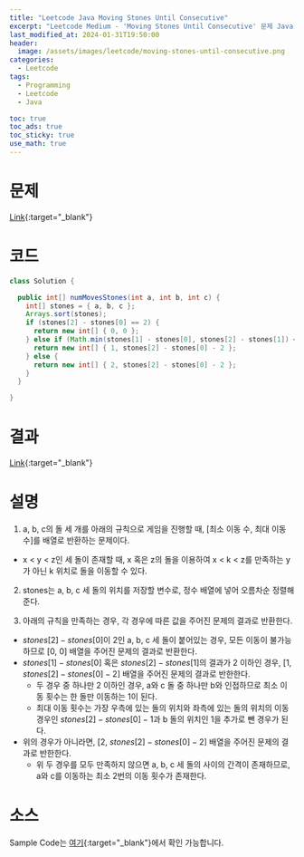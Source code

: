 ```yaml
---
title: "Leetcode Java Moving Stones Until Consecutive"
excerpt: "Leetcode Medium - 'Moving Stones Until Consecutive' 문제 Java 풀이"
last_modified_at: 2024-01-31T19:50:00
header:
  image: /assets/images/leetcode/moving-stones-until-consecutive.png
categories:
  - Leetcode
tags:
  - Programming
  - Leetcode
  - Java

toc: true
toc_ads: true
toc_sticky: true
use_math: true
---
```

# 문제
[Link](https://leetcode.com/problems/moving-stones-until-consecutive){:target="_blank"}

# 코드
```java
class Solution {

  public int[] numMovesStones(int a, int b, int c) {
    int[] stones = { a, b, c };
    Arrays.sort(stones);
    if (stones[2] - stones[0] == 2) {
      return new int[] { 0, 0 };
    } else if (Math.min(stones[1] - stones[0], stones[2] - stones[1]) <= 2) {
      return new int[] { 1, stones[2] - stones[0] - 2 };
    } else {
      return new int[] { 2, stones[2] - stones[0] - 2 };
    }
  }

}
```

# 결과
[Link](https://leetcode.com/problems/moving-stones-until-consecutive/submissions/1161912635/){:target="_blank"}

# 설명
1. a, b, c의 돌 세 개를 아래의 규칙으로 게임을 진행할 때, [최소 이동 수, 최대 이동 수]를 배열로 반환하는 문제이다.
- x < y < z인 세 돌이 존재할 때, x 혹은 z의 돌을 이용하여 x < k < z를 만족하는 y가 아닌 k 위치로 돌을 이동할 수 있다.

2. stones는 a, b, c 세 돌의 위치를 저장할 변수로, 정수 배열에 넣어 오름차순 정렬해준다.

3. 아래의 규칙을 만족하는 경우, 각 경우에 따른 값을 주어진 문제의 결과로 반환한다.
- $stones[2] - stones[0]$이 2인 a, b, c 세 돌이 붙어있는 경우, 모든 이동이 불가능하므로 [0, 0] 배열을 주어진 문제의 결과로 반환한다.
- $stones[1] - stones[0]$ 혹은 $stones[2] - stones[1]$의 결과가 2 이하인 경우, [1, $stones[2] - stones[0] - 2$] 배열을 주어진 문제의 결과로 반한한다.
  - 두 경우 중 하나만 2 이하인 경우, a와 c 돌 중 하나만 b와 인접하므로 최소 이동 횟수는 한 돌만 이동하는 1이 된다.
  - 최대 이동 횟수는 가장 우측에 있는 돌의 위치와 좌측에 있는 돌의 위치의 이동 경우인 $stones[2] - stones[0] - 1$과 b 돌의 위치인 1을 추가로 뺀 경우가 된다.
- 위의 경우가 아니라면, [2, $stones[2] - stones[0] - 2$] 배열을 주어진 문제의 결과로 반한한다.
  - 위 두 경우를 모두 만족하지 않으면 a, b, c 세 돌의 사이의 간격이 존재하므로, a와 c를 이동하는 최소 2번의 이동 횟수가 존재한다.

# 소스
Sample Code는 [여기](https://github.com/GracefulSoul/leetcode/blob/master/src/main/java/gracefulsoul/problems/MovingStonesUntilConsecutive.java){:target="_blank"}에서 확인 가능합니다.